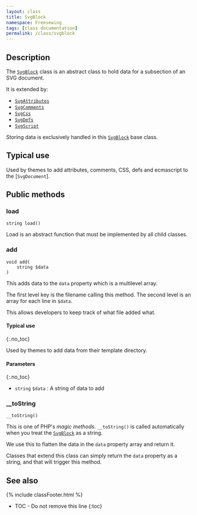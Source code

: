 ```yaml
---
layout: class
title: SvgBlock
namespace: Freesewing
tags: [class documentation]
permalink: /class/svgblock
---
```

## Description 

The [`SvgBlock`](svgblock) class is an abstract class to hold data
for a subsection of an SVG document.

It is extended by:

- [`SvgAttributes`](svgattributes)
- [`SvgComments`](svgcomments)
- [`SvgCss`](svgcss)
- [`SvgDefs`](svgdefs)
- [`SvgScript`](svgscript)

Storing data is exclusively handled in this [`SvgBlock`](svgblock) base class.

## Typical use

Used by themes to add attributes, comments, CSS, defs and ecmascript to the [`SvgDocument`].

## Public methods

### load

```php?start_inline=1
string load()
```
Load is an abstract function that must be implemented by all child classes.

### add

```php?start_inline=1
void add(
    string $data
)
```

This adds data to the `data` property which is a multilevel array.

The first level key is the filename calling this method.
The second level is an array for each line in `$data`.

This allows developers to keep track of what file added what.

#### Typical use
{:.no_toc}

Used by themes to add data from their template directory.

#### Parameters
{:.no_toc}

- `string` `$data` : A string of data to add

### \_\_toString

```php?start_inline=1
__toString()
```

This is one of PHP's _magic methods_. `__toString()` is called automatically
when you treat the [`SvgBlock`](svgblock) as a string.

We use this to flatten the data in the `data` property array and return it.

Classes that extend this class can simply return the `data` property as a
string, and that will trigger this method.

## See also
{% include classFooter.html %}
* TOC - Do not remove this line
{:toc}
